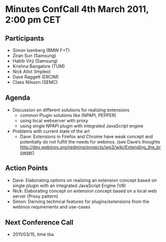 Minutes ConfCall 4th March 2011, 2:00 pm CET
============================================

Participants
------------

-   Simon Isenberg (BMW F+T)
-   Ziran Sun (Samsung)
-   Habib Virji (Samsung)
-   Krishna Bangalore (TUM)
-   Nick Allot (Impleo)
-   Dave Raggett (ERCIM)
-   Claes Nilsson (SEMC)

Agenda
------

-   Discussion on different solutions for realizing extensions
    -   common Plugin solutions like (NPAPI, PEPPER)
    -   using local webserver with proxy
    -   using single NPAPI plugin with integrated JavaScript engine
-   Problems with current state of the art
    -   Dave: Extensions in Firefox and Chrome have weak concept and potentially do not fulfill the needs for webinos. (see Dave’s thoughts http://dev.webinos.org/redmine/projects/wp3/wiki/Extending_the_browser)

Action Points
-------------

-   Dave: Elaborating options on realizing an extension concept based on single plugin with an integrated JavaScript Engine (V8)
-   Nick: Elaborating concept on extension concept based on a local web server (Proxy pattern)
-   Simon: Deriving technical features for plugins/extensions from the webinos requirements and use-cases

Next Conference Call
--------------------

-   2011/03/15, time tba

